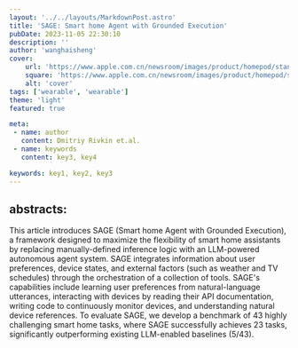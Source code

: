 ```yaml
---
layout: '../../layouts/MarkdownPost.astro'
title: 'SAGE: Smart home Agent with Grounded Execution'
pubDate: 2023-11-05 22:30:10
description: ''
author: 'wanghaisheng'
cover:
    url: 'https://www.apple.com.cn/newsroom/images/product/homepod/standard/Apple-HomePod-hero-230118_big.jpg.large_2x.jpg'
    square: 'https://www.apple.com.cn/newsroom/images/product/homepod/standard/Apple-HomePod-hero-230118_big.jpg.large_2x.jpg'
    alt: 'cover'
tags: ['wearable', 'wearable'] 
theme: 'light'
featured: true

meta:
 - name: author
   content: Dmitriy Rivkin et.al.
 - name: keywords
   content: key3, key4

keywords: key1, key2, key3
---
```


## abstracts:
This article introduces SAGE (Smart home Agent with Grounded Execution), a framework designed to maximize the flexibility of smart home assistants by replacing manually-defined inference logic with an LLM-powered autonomous agent system. SAGE integrates information about user preferences, device states, and external factors (such as weather and TV schedules) through the orchestration of a collection of tools. SAGE's capabilities include learning user preferences from natural-language utterances, interacting with devices by reading their API documentation, writing code to continuously monitor devices, and understanding natural device references. To evaluate SAGE, we develop a benchmark of 43 highly challenging smart home tasks, where SAGE successfully achieves 23 tasks, significantly outperforming existing LLM-enabled baselines (5/43).

